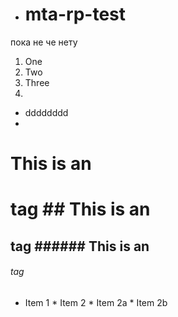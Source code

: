 * # mta-rp-test
пока не че нету
1. One
2. Two
3. Three
4. 

- dddddddd
- 



# This is an <h1> tag ## This is an <h2> tag ###### This is an <h6> tag 

* Item 1 * Item 2   * Item 2a   * Item 2b 
